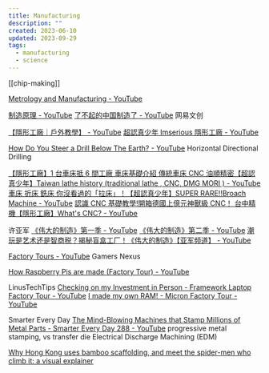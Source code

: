 ```yaml
---
title: Manufacturing
description: ""
created: 2023-06-10
updated: 2023-09-29
tags:
  - manufacturing
  - science
---
```


[[chip-making]]

[Metrology and Manufacturing - YouTube](https://www.youtube.com/playlist?list=PLC7a8fNahjQ9u4V4iaK_6KhRaGngI0x3q)

[制造原理 - YouTube](https://www.youtube.com/channel/UCGQJrrdJYehPFec-ptvZzBA)
[了不起的中国制造了 - YouTube](https://www.youtube.com/playlist?list=PL7aNHwx_SJ55D99mzyXr8Ksqpbz84OW5L) 网易文创

[【隱形工廠｜戶外教學】 - YouTube](https://www.youtube.com/playlist?list=PLBTwOvE8YhQFcfuoNhXOaJsUsVNnyf_3z)
[超認真少年 Imserious 隱形工廠 - YouTube](https://www.youtube.com/channel/UCckzc03-ycrpB1XIUfRhpnw/search?query=%E9%9A%B1%E5%BD%A2%E5%B7%A5%E5%BB%A0)

[How Do You Steer a Drill Below The Earth? - YouTube](https://www.youtube.com/watch?v=JAhdb7dKQpU) Horizontal Directional Drilling

[【隱形工廠】1 台車床抵 6 間工廠 車床基礎介紹 傳統車床 CNC 油順精密【超認真少年】Taiwan lathe history (traditional lathe , CNC, DMG MORI ) - YouTube](https://www.youtube.com/watch?v=60u4TepzKlo)
[車床 折床 銑床 你沒看過的「拉床」！【超認真少年】SUPER RARE!!Broach Machine - YouTube](https://www.youtube.com/watch?v=FqzqE2xWicM)
[認識 CNC 基礎教學!開箱德國上億元神獸級 CNC！ 台中精機【隱形工廠】What's CNC? - YouTube](https://www.youtube.com/watch?v=KZ0lIzlYHw4)

许亚军
[《伟大的制造》第一季 - YouTube](https://www.youtube.com/playlist?list=PLIjobl3M0vH0h9XC-eQCk5USGyrvS8lfu)
[《伟大的制造》第二季 - YouTube](https://www.youtube.com/playlist?list=PLIjobl3M0vH34R1bEkOtCLJ0a12FFeA8L)
[潮玩是艺术还是智商税？揭秘盲盒工厂！《伟大的制造》【亚军频道】 - YouTube](https://www.youtube.com/watch?v=Djx3-fx1HEI)

[Factory Tours - YouTube](https://www.youtube.com/playlist?list=PLsuVSmND84QuVMZuk2HGUtCSYXR7nmC5a) Gamers Nexus

[How Raspberry Pis are made (Factory Tour) - YouTube](https://www.youtube.com/watch?v=k2C4lbbIH0c)

LinusTechTips
[Checking on my Investment in Person - Framework Laptop Factory Tour - YouTube](https://www.youtube.com/watch?v=7nXVJBGowmY)
[I made my own RAM! - Micron Factory Tour - YouTube](https://www.youtube.com/watch?v=-EhDlXx3okU)

Smarter Every Day
[The Mind-Blowing Machines that Stamp Millions of Metal Parts - Smarter Every Day 288 - YouTube](https://www.youtube.com/watch?v=GDzBE6vz5r0) progressive metal stamping, vs transfer die
Electrical Discharge Machining (EDM)

[Why Hong Kong uses bamboo scaffolding, and meet the spider-men who climb it: a visual explainer](https://multimedia.scmp.com/infographics/culture/article/3183200/bamboo-scaffolding/index.html)
